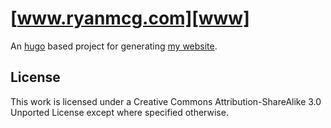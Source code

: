 # [www.ryanmcg.com][www]

An [hugo] based project for generating [my website][www].

## License

This work is licensed under a Creative Commons Attribution-ShareAlike 3.0
Unported License except where specified otherwise.

[www]: https://www.ryanmcg.com
[hugo]: https://gohugo.io/
